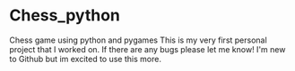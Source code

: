 # Chess_python
Chess game using python and pygames
This is my very first personal project that I worked on.
If there are any bugs please let me know!
I'm new to Github but im excited to use this more.

